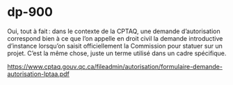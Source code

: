 # dp-900

Oui, tout à fait : dans le contexte de la CPTAQ, une demande d’autorisation correspond bien à ce que l’on appelle en droit civil la demande introductive d’instance lorsqu’on saisit officiellement la Commission pour statuer sur un projet. C’est la même chose, juste un terme utilisé dans un cadre spécifique.

https://www.cptaq.gouv.qc.ca/fileadmin/autorisation/formulaire-demande-autorisation-lptaa.pdf

